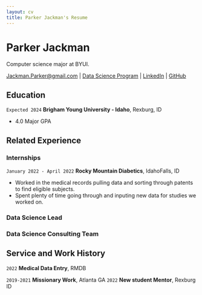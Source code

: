 ```yaml
---
layout: cv
title: Parker Jackman's Resume
---
```


# Parker Jackman

Computer science major at BYUI.

<div id="webaddress">
<a href="datascience@byui.edu">Jackman.Parker@gmail.com</a>
| <a href="https://www.byui.edu/mathematics/student-resources/data-science">Data Science Program</a>
| <a href="https://www.linkedin.com/groups/13537407/">LinkedIn</a>
| <a href="https://github.com/byuids-resumes">GitHub</a>
</div>

<!-- https://www.monique.tech/the-art-of-markdown -->

## Education

`Expected 2024`
**Brigham Young University - Idaho**, Rexburg, ID

- 4.0 Major GPA

## Related Experience

### Internships

`January 2022 - April 2022`
**Rocky Mountain Diabetics**, IdahoFalls, ID

- Worked in the medical records pulling data and sorting through patents to find eligible subjects.
- Spent plenty of time going through and inputing new data for studies we worked on.

### Data Science Lead

### Data Science Consulting Team

## Service and Work History

`2022`
**Medical Data Entry**, RMDB

`2019-2021`
**Missionary Work**, Atlanta GA
`2022`
**New student Mentor**, Rexburg ID

<!-- ### Footer

Last updated: Dec 3 -->
